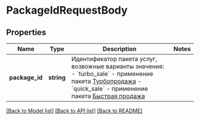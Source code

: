 # PackageIdRequestBody

## Properties
Name | Type | Description | Notes
------------ | ------------- | ------------- | -------------
**package_id** | **string** | Идентификатор пакета услуг, возвожные варианты значения: - &#x60;turbo_sale&#x60; - применение пакета [Турбопродажа](https://support.avito.ru/articles/200026838) - &#x60;quick_sale&#x60; - применение пакета [Быстрая продажа](https://support.avito.ru/articles/679) | 

[[Back to Model list]](../../README.md#documentation-for-models) [[Back to API list]](../../README.md#documentation-for-api-endpoints) [[Back to README]](../../README.md)

